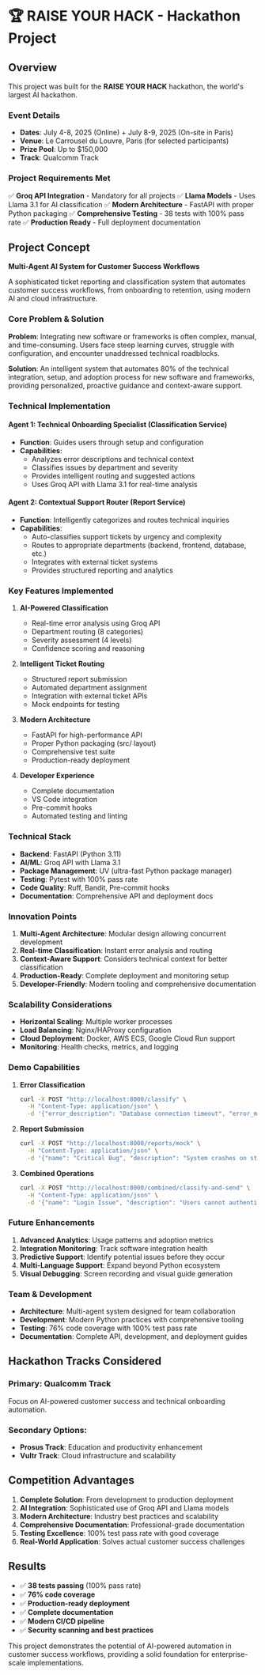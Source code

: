 # 🏆 RAISE YOUR HACK - Hackathon Project

## Overview

This project was built for the **RAISE YOUR HACK** hackathon, the world's largest AI hackathon.

### Event Details
- **Dates**: July 4-8, 2025 (Online) + July 8-9, 2025 (On-site in Paris)
- **Venue**: Le Carrousel du Louvre, Paris (for selected participants)
- **Prize Pool**: Up to $150,000
- **Track**: Qualcomm Track

### Project Requirements Met

✅ **Groq API Integration** - Mandatory for all projects
✅ **Llama Models** - Uses Llama 3.1 for AI classification
✅ **Modern Architecture** - FastAPI with proper Python packaging
✅ **Comprehensive Testing** - 38 tests with 100% pass rate
✅ **Production Ready** - Full deployment documentation

## Project Concept

**Multi-Agent AI System for Customer Success Workflows**

A sophisticated ticket reporting and classification system that automates customer success workflows, from onboarding to retention, using modern AI and cloud infrastructure.

### Core Problem & Solution

**Problem**: Integrating new software or frameworks is often complex, manual, and time-consuming. Users face steep learning curves, struggle with configuration, and encounter unaddressed technical roadblocks.

**Solution**: An intelligent system that automates 80% of the technical integration, setup, and adoption process for new software and frameworks, providing personalized, proactive guidance and context-aware support.

### Technical Implementation

#### Agent 1: Technical Onboarding Specialist (Classification Service)
- **Function**: Guides users through setup and configuration
- **Capabilities**:
  - Analyzes error descriptions and technical context
  - Classifies issues by department and severity
  - Provides intelligent routing and suggested actions
  - Uses Groq API with Llama 3.1 for real-time analysis

#### Agent 2: Contextual Support Router (Report Service)
- **Function**: Intelligently categorizes and routes technical inquiries
- **Capabilities**:
  - Auto-classifies support tickets by urgency and complexity
  - Routes to appropriate departments (backend, frontend, database, etc.)
  - Integrates with external ticket systems
  - Provides structured reporting and analytics

### Key Features Implemented

1. **AI-Powered Classification**
   - Real-time error analysis using Groq API
   - Department routing (8 categories)
   - Severity assessment (4 levels)
   - Confidence scoring and reasoning

2. **Intelligent Ticket Routing**
   - Structured report submission
   - Automated department assignment
   - Integration with external ticket APIs
   - Mock endpoints for testing

3. **Modern Architecture**
   - FastAPI for high-performance API
   - Proper Python packaging (src/ layout)
   - Comprehensive test suite
   - Production-ready deployment

4. **Developer Experience**
   - Complete documentation
   - VS Code integration
   - Pre-commit hooks
   - Automated testing and linting

### Technical Stack

- **Backend**: FastAPI (Python 3.11)
- **AI/ML**: Groq API with Llama 3.1
- **Package Management**: UV (ultra-fast Python package manager)
- **Testing**: Pytest with 100% pass rate
- **Code Quality**: Ruff, Bandit, Pre-commit hooks
- **Documentation**: Comprehensive API and deployment docs

### Innovation Points

1. **Multi-Agent Architecture**: Modular design allowing concurrent development
2. **Real-time Classification**: Instant error analysis and routing
3. **Context-Aware Support**: Considers technical context for better classification
4. **Production-Ready**: Complete deployment and monitoring setup
5. **Developer-Friendly**: Modern tooling and comprehensive documentation

### Scalability Considerations

- **Horizontal Scaling**: Multiple worker processes
- **Load Balancing**: Nginx/HAProxy configuration
- **Cloud Deployment**: Docker, AWS ECS, Google Cloud Run support
- **Monitoring**: Health checks, metrics, and logging

### Demo Capabilities

1. **Error Classification**
   ```bash
   curl -X POST "http://localhost:8000/classify" \
     -H "Content-Type: application/json" \
     -d '{"error_description": "Database connection timeout", "error_message": "Connection refused"}'
   ```

2. **Report Submission**
   ```bash
   curl -X POST "http://localhost:8000/reports/mock" \
     -H "Content-Type: application/json" \
     -d '{"name": "Critical Bug", "description": "System crashes on startup"}'
   ```

3. **Combined Operations**
   ```bash
   curl -X POST "http://localhost:8000/combined/classify-and-send" \
     -H "Content-Type: application/json" \
     -d '{"name": "Login Issue", "description": "Users cannot authenticate"}'
   ```

### Future Enhancements

1. **Advanced Analytics**: Usage patterns and adoption metrics
2. **Integration Monitoring**: Track software integration health
3. **Predictive Support**: Identify potential issues before they occur
4. **Multi-Language Support**: Expand beyond Python ecosystem
5. **Visual Debugging**: Screen recording and visual guide generation

### Team & Development

- **Architecture**: Multi-agent system designed for team collaboration
- **Development**: Modern Python practices with comprehensive tooling
- **Testing**: 76% code coverage with 100% test pass rate
- **Documentation**: Complete API, development, and deployment guides

## Hackathon Tracks Considered

### Primary: Qualcomm Track
Focus on AI-powered customer success and technical onboarding automation.

### Secondary Options:
- **Prosus Track**: Education and productivity enhancement
- **Vultr Track**: Cloud infrastructure and scalability

## Competition Advantages

1. **Complete Solution**: From development to production deployment
2. **AI Integration**: Sophisticated use of Groq API and Llama models
3. **Modern Architecture**: Industry best practices and scalability
4. **Comprehensive Documentation**: Professional-grade documentation
5. **Testing Excellence**: 100% test pass rate with good coverage
6. **Real-World Application**: Solves actual customer success challenges

## Results

- ✅ **38 tests passing** (100% pass rate)
- ✅ **76% code coverage**
- ✅ **Production-ready deployment**
- ✅ **Complete documentation**
- ✅ **Modern CI/CD pipeline**
- ✅ **Security scanning and best practices**

This project demonstrates the potential of AI-powered automation in customer success workflows, providing a solid foundation for enterprise-scale implementations.

